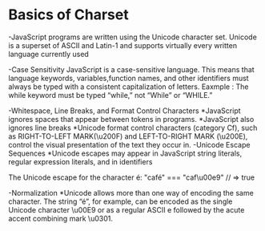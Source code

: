 # Basics of Charset

-JavaScript programs are written using the Unicode character set. Unicode is a superset of ASCII and Latin-1 and supports virtually every written language currently used

-Case Sensitivity
JavaScript is a case-sensitive language. This means that language keywords, variables,function names, and other identifiers must always be typed with a consistent capitalization of letters.
Eaxmple :
The while keyword must be typed “while,” not “While” or “WHILE.”

-Whitespace, Line Breaks, and Format Control Characters
*JavaScript ignores spaces that appear between tokens in programs.
*JavaScript also ignores line breaks
*Unicode format control characters (category Cf), such as RIGHT-TO-LEFT MARK(\u200F) and LEFT-TO-RIGHT MARK (\u200E), control the visual presentation of the text they occur in.
-Unicode Escape Sequences
 *Unicode escapes may appear in JavaScript string literals, regular expression literals, and in identifiers

 The Unicode escape for the character é:
 "café" === "caf\u00e9" // => true
 
 -Normalization
 *Unicode allows more than one way of encoding the same character. The string “é”, for example, can be encoded as the single Unicode character \u00E9 or as a regular ASCII e followed by the acute accent combining mark \u0301.
